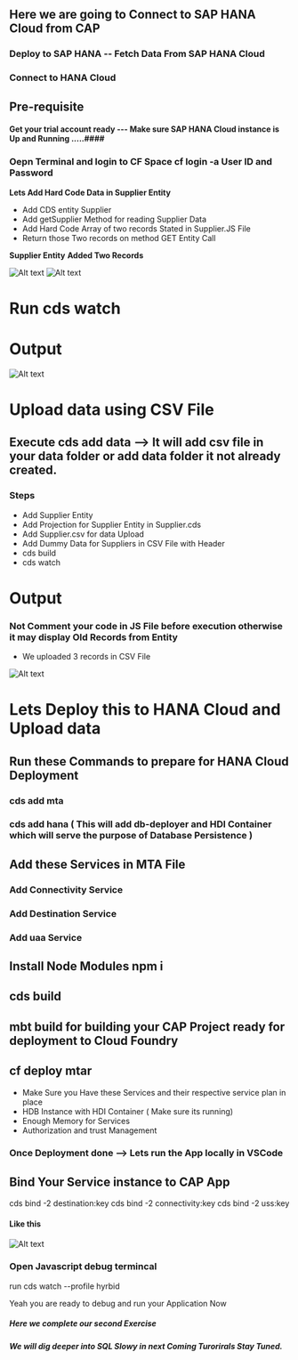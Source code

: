 ## Here we are going to Connect to SAP HANA Cloud from CAP ##

### Deploy to SAP HANA -- Fetch Data From SAP HANA Cloud ###

### Connect to HANA Cloud ###

## Pre-requisite ##
#### Get your trial account ready --- Make sure SAP HANA Cloud instance is Up and Running .....####

### Oepn Terminal and login to CF Space cf login -a User ID and Password ####

**Lets Add Hard Code Data in Supplier Entity**

* Add CDS entity Supplier 
* Add getSupplier Method for reading Supplier Data 
* Add Hard Code Array of two records Stated in Supplier.JS File 
* Return those Two records on method GET Entity Call 

**Supplier Entity**                   **Added Two Records**

![Alt text](image-1.png)         ![Alt text](image-2.png)


# Run cds watch

# Output

![Alt text](image-3.png)




# Upload data using CSV File 

## Execute cds add data --> It will add csv file in your data folder or add data folder it not already created.

### Steps

* Add Supplier Entity 
* Add Projection for Supplier Entity in Supplier.cds 
* Add Supplier.csv for data Upload 
* Add Dummy Data for Suppliers in CSV File with Header
* cds build 
* cds watch 

# Output

### Not Comment your code in JS File before execution otherwise it may display Old Records from Entity 

* We uploaded 3 records in CSV File

![Alt text](image-4.png)




# Lets Deploy this to HANA Cloud and Upload data

## Run these Commands to prepare for HANA Cloud Deployment

### cds add mta 
### cds add hana  ( This will add db-deployer and HDI Container which will serve the purpose of Database Persistence )

## Add these Services in MTA File

### Add Connectivity Service 
### Add Destination  Service
### Add uaa          Service 

## Install Node Modules npm i 

## cds build 

## mbt build for building your CAP Project ready for deployment to Cloud Foundry 

## cf deploy mtar

* Make Sure you Have these Services and their respective service plan in place 
* HDB Instance with HDI Container ( Make sure its running) 
* Enough Memory for Services 
* Authorization and trust Management 

### Once Deployment done --> Lets run the App locally in VSCode 

## Bind Your Service instance to CAP App

cds bind -2 destination:key
cds bind -2 connectivity:key
cds bind -2 uss:key

#### Like this

![Alt text](image-5.png)

### Open Javascript debug termincal 

run cds watch --profile hyrbid 

Yeah you are ready to debug and run your Application Now 

##### Here we complete our second Exercise 

##### We will dig deeper into SQL Slowy in next Coming Turorirals Stay Tuned.







